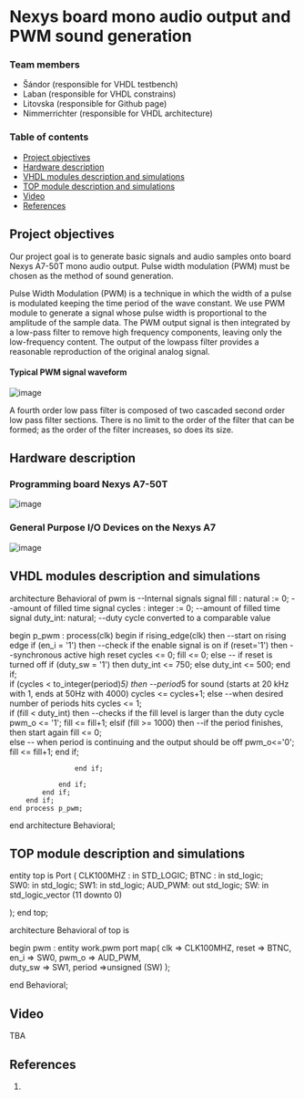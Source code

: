# Nexys board mono audio output and PWM sound generation

### Team members

* Šándor (responsible for VHDL testbench)
* Laban (responsible for VHDL constrains)
* Litovska (responsible for Github page)
* Nimmerrichter (responsible for VHDL architecture)

### Table of contents

* [Project objectives](#objectives)
* [Hardware description](#hardware)
* [VHDL modules description and simulations](#modules)
* [TOP module description and simulations](#top)
* [Video](#video)
* [References](#references)

<a name="objectives"></a>

## Project objectives

Our project goal is to generate basic signals and audio samples onto board Nexys A7-50T mono audio output. Pulse width modulation (PWM) must be chosen as the method of sound generation. 

Pulse Width Modulation (PWM) is a technique in which the width of a pulse is modulated keeping the time period of the wave constant. We use PWM module to generate a signal whose pulse width is proportional to the amplitude of the sample data. The PWM output signal is then integrated by a low-pass filter to remove
high frequency components, leaving only the low-frequency content. The output of the lowpass filter provides a reasonable reproduction of the original analog signal.
#### Typical PWM signal waveform
![image](https://user-images.githubusercontent.com/99733524/164760498-d45016fb-d970-4660-83a6-8f6323eebb69.png)

A fourth order low pass filter is composed of two cascaded second order low pass filter sections. There is no limit to the order of the filter that can be formed; as the order of the filter increases, so does its size.

<a name="hardware"></a>

## Hardware description

### Programming board Nexys A7-50T
![image](https://user-images.githubusercontent.com/99733524/164759495-b3c04975-c737-4fab-ad26-e2694aba12a8.png)


### General Purpose I/O Devices on the Nexys A7
![image](https://user-images.githubusercontent.com/99397789/160426546-a02c3c24-168a-4474-8146-a248a762c3aa.png)
<a name="modules"></a>

## VHDL modules description and simulations

architecture Behavioral of pwm is
--Internal signals
signal fill : natural := 0;  --amount of filled time
signal cycles : integer := 0;  --amount of filled time
signal duty_int: natural;  --duty cycle converted to a comparable value

begin
	p_pwm : process(clk)
	begin
		if rising_edge(clk) then --start on rising edge
        	if (en_i = '1') then --check if the enable signal is on
				if (reset='1') then --synchronous active high reset
                	cycles <= 0;
                    fill <= 0;
        		else  -- if reset is turned off
                    if (duty_sw = '1') then
                        duty_int <= 750;
                    else
                      duty_int <= 500;
                    end if;    
                	if (cycles < to_integer(period)*5) then  --period*5 for sound (starts at 20 kHz with 1, ends at 50Hz with 4000)
                    	cycles <= cycles+1;
                    else --when desired number of periods hits
                        cycles <= 1;  
            			if (fill < duty_int) then --checks if the fill level is larger than the duty cycle
                			pwm_o <= '1'; 
                        	fill <= fill+1; 
                		elsif (fill >= 1000) then --if the period finishes, then start again
                        	fill <= 0;                        
                    	else            -- when period is continuing and the output should be off
                    	pwm_o<='0';
                        fill <= fill+1; 
                        end if;
                                            
                	end if;  
                    
            	end if;        
        	end if;
		end if;
	end process p_pwm;

end architecture Behavioral;

<a name="top"></a>

## TOP module description and simulations

entity top is
Port ( 
  CLK100MHZ : in STD_LOGIC;
  BTNC  : in std_logic;  
  SW0: in std_logic;
  SW1: in std_logic;
  AUD_PWM: out std_logic;
  SW: in std_logic_vector (11 downto 0)
  
  );
end top;

architecture Behavioral of top is

begin
pwm : entity work.pwm
        port map(
            clk   => CLK100MHZ,
            reset => BTNC,
            en_i => SW0,
            pwm_o => AUD_PWM,           
            duty_sw => SW1,
            period =>unsigned (SW)
        );




end Behavioral;

<a name="video"></a>

## Video

TBA

<a name="references"></a>

## References

1. 
